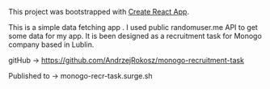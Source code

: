 This project was bootstrapped with [Create React App](https://github.com/facebook/create-react-app).

This is a simple data fetching app . I used public randomuser.me API to get some data for my app. It is been designed as a recruitment task for Monogo company based in Lublin. 

gitHub -> https://github.com/AndrzejRokosz/monogo-recruitment-task

Published to -> monogo-recr-task.surge.sh
